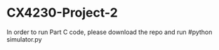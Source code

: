 # CX4230-Project-2

In order to run Part C code, please download the repo and run #python simulator.py